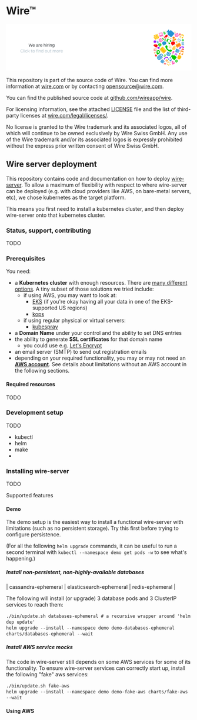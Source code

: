 # Wire™

[![Wire logo](https://github.com/wireapp/wire/blob/master/assets/header-small.png?raw=true)](https://wire.com/jobs/)

This repository is part of the source code of Wire. You can find more information at [wire.com](https://wire.com) or by contacting opensource@wire.com.

You can find the published source code at [github.com/wireapp/wire](https://github.com/wireapp/wire).

For licensing information, see the attached [LICENSE](LICENSE) file and the list of third-party licenses at [wire.com/legal/licenses/](https://wire.com/legal/licenses/).

No license is granted to the Wire trademark and its associated logos, all of which will continue to be owned exclusively by Wire Swiss GmbH. Any use of the Wire trademark and/or its associated logos is expressly prohibited without the express prior written consent of Wire Swiss GmbH.

## Wire server deployment

This repository contains code and documentation on how to deploy [wire-server](https://github.com/wireapp/wire-server). To allow a maximum of flexibility with respect to where wire-server can be deployed (e.g. with cloud providers like AWS, on bare-metal servers, etc), we chose kubernetes as the target platform.

This means you first need to install a kubernetes cluster, and then deploy wire-server onto that kubernetes cluster.

### Status, support, contributing

TODO

### Prerequisites

You need:

* a **Kubernetes cluster** with enough resources. There are [many different options](https://kubernetes.io/docs/setup/pick-right-solution/). A tiny subset of those solutions we tried include:
    * if using AWS, you may want to look at:
        * [EKS](https://aws.amazon.com/eks/) (if you're okay having all your data in one of the EKS-supported US regions)
        * [kops](https://github.com/kubernetes/kops)
    * if using regular physical or virtual servers:
        * [kubespray](https://github.com/kubernetes-incubator/kubespray)
* a **Domain Name** under your control and the ability to set DNS entries
* the ability to generate **SSL certificates** for that domain name
    * you could use e.g. [Let's Encrypt](https://letsencrypt.org/)
* an email server (SMTP) to send out registration emails
* depending on your required functionality, you may or may not need an [**AWS account**](https://aws.amazon.com/). See details about limitations without an AWS account in the following sections.

#### Required resources

TODO

### Development setup

TODO

* kubectl
* helm
* make
* 


### Installing wire-server

TODO

Supported features

#### Demo

The demo setup is the easiest way to install a functional wire-server with limitations (such as no persistent storage). Try this first before trying to configure persistence.

(For all the following `helm upgrade` commands, it can be useful to run a second terminal with `kubectl --namespace demo get pods -w` to see what's happening.)

##### Install non-persistent, non-highly-available databases

| cassandra-ephemeral | elasticsearch-ephemeral | redis-ephemeral |

The following will install (or upgrade) 3 database pods and 3 ClusterIP services to reach them:

```shell
./bin/update.sh databases-ephemeral # a recursive wrapper around 'helm dep update'
helm upgrade --install --namespace demo demo-databases-ephemeral charts/databases-ephemeral --wait
```

##### Install AWS service mocks

The code in wire-server still depends on some AWS services for some of its functionality. To ensure wire-server services can correctly start up, install the following "fake" aws services:

```shell
./bin/update.sh fake-aws
helm upgrade --install --namespace demo demo-fake-aws charts/fake-aws --wait
```


#### Using AWS
